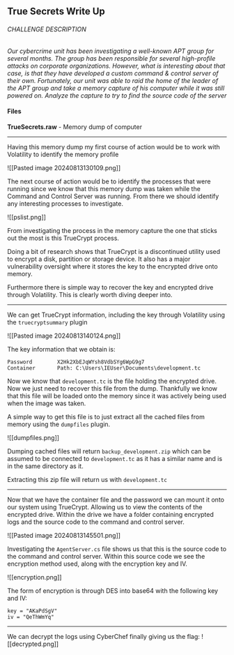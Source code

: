 ## True Secrets Write Up
###### CHALLENGE DESCRIPTION
*Our cybercrime unit has been investigating a well-known APT group for several months. The group has been responsible for several high-profile attacks on corporate organizations. However, what is interesting about that case, is that they have developed a custom command & control server of their own. Fortunately, our unit was able to raid the home of the leader of the APT group and take a memory capture of his computer while it was still powered on. Analyze the capture to try to find the source code of the server*
#### Files
**TrueSecrets.raw** - Memory dump of computer 

----
Having this memory dump my first course of action would be to work with Volatility to identify the memory profile

![[Pasted image 20240813130109.png]]

The next course of action would be to identify the processes that were running since we know that this memory dump was taken while the Command and Control Server was running. From there we should identify any interesting processes to investigate.


![[pslist.png]]

From investigating the process in the memory capture the one that sticks out the most is this TrueCrypt process. 

Doing a bit of research shows that TrueCrypt is a discontinued utility used to encrypt a disk, partition or storage device. It also has a major vulnerability oversight where it stores the key to the encrypted drive onto memory.

Furthermore there is simple way to recover the key and encrypted drive through Volatility. This is clearly worth diving deeper into.

----

We can get TrueCrypt information, including the key through Volatility using the `truecryptsummary` plugin


![[Pasted image 20240813140124.png]]

The key information that we obtain is:
```
Password        X2Hk2XbEJqWYsh8VdbSYg6WpG9g7 
Container       Path: C:\Users\IEUser\Documents\development.tc
```


Now we know that `development.tc` is the file holding the encrypted drive. Now we just need to recover this file from the dump. Thankfully we know that this file will be loaded onto the memory since it was actively being used when the image was taken.

A simple way to get this file is to just extract all the cached files from memory using the `dumpfiles` plugin. 

![[dumpfiles.png]]

Dumping cached files will return `backup_development.zip` which can be assumed to be connected to `development.tc` as it has a similar name and is in the same directory as it.

Extracting this zip file will return us with `development.tc`

----

Now that we have the container file and the password we can mount it onto our system using TrueCrypt. Allowing us to view the contents of the encrypted drive. Within the drive we have a folder containing encrypted logs and the source code to the command and control server. 


![[Pasted image 20240813145501.png]]

Investigating the `AgentServer.cs` file shows us that this is the source code to the command and control server. Within this source code we see the encryption method used, along with the encryption key and IV.


![[encryption.png]]

The form of encryption is through DES into base64 with the following key and IV:
```
key = "AKaPdSgV"
iv = "QeThWmYq"
```

----
We can decrypt the logs using CyberChef finally giving us the flag:
![[decrypted.png]]